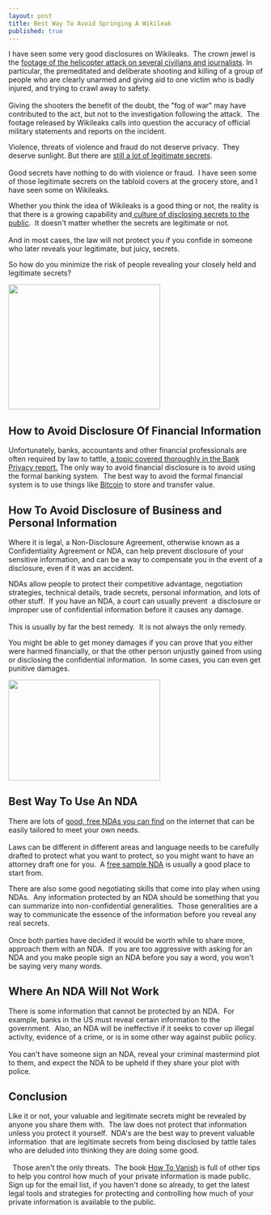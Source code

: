 ```yaml
---
layout: post
title: Best Way To Avoid Springing A Wikileak
published: true
---
```

<p>I have seen some very good disclosures on Wikileaks.  The crown jewel is the <a href="http://www.collateralmurder.com/" target="_blank">footage of the helicopter attack on several civilians and journalists</a>. In particular, the premeditated and deliberate shooting and killing of a group of people who are clearly unarmed and giving aid to one victim who is badly injured, and trying to crawl away to safety.  <br/><br/>Giving the shooters the benefit of the doubt, the "fog of war" may have contributed to the act, but not to the investigation following the attack.  The footage released by Wikileaks calls into question the accuracy of official military statements and reports on the incident.</p>
<p>Violence, threats of violence and fraud do not deserve privacy.  They deserve sunlight. But there are <a title="avoid springing wikileak" href="http://www.howtovanish.com/2011/01/best-way-to-avoid-springing-a-wikileak" target="_blank">still a lot of legitimate secrets</a>.  <br/><br/>Good secrets have nothing to do with violence or fraud.  I have seen some of those legitimate secrets on the tabloid covers at the grocery store, and I have seen some on Wikileaks.</p>
<p>Whether you think the idea of Wikileaks is a good thing or not, the reality is that there is a growing capability and<a href="http://www.reuters.com/article/idUSTRE70F0TF20110118" target="_blank"> culture of disclosing secrets to the public</a>.  It doesn't matter whether the secrets are legitimate or not.   <br/><br/>And in most cases, the law will not protect you if you confide in someone who later reveals your legitimate, but juicy, secrets.</p>
<p>So how do you minimize the risk of people revealing your closely held and legitimate secrets?</p>
<p><a href="http://www.howtovanish.com/wp-content/uploads/2011/01/hush_women1.jpg"><img class="aligncenter size-medium wp-image-2150" title="hush_women" src="{{ site.baseurl }}/images/hush_women1-300x247.jpg" alt="" width="300" height="247" /></a></p>
<h2>How to Avoid Disclosure Of Financial Information</h2>
<p>Unfortunately, banks, accountants and other financial professionals are often required by law to tattle, <a title="bank privacy" href="http://www.howtovanish.com/products/bank-privacy-report/" target="_blank">a topic covered thoroughly in the Bank Privacy report.</a> The only way to avoid financial disclosure is to avoid using the formal banking system.  The best way to avoid the formal financial system is to use things like <a href="http://www.howtovanish.com/2011/12/stratfor-failed-to-protect-their-customers-by-not-accepting-bitcoin/" target="_blank">Bitcoin</a> to store and transfer value.</p>
<h2>How To Avoid Disclosure of Business and Personal Information</h2>
<p>Where it is legal, a Non-Disclosure Agreement, otherwise known as a Confidentiality Agreement or NDA, can help prevent disclosure of your sensitive information, and can be a way to compensate you in the event of a disclosure, even if it was an accident.</p>
<p>NDAs allow people to protect their competitive advantage, negotiation strategies, technical details, trade secrets, personal information, and lots of other stuff.  If you have an NDA, a court can usually prevent  a disclosure or improper use of confidential information before it causes any damage. <br/><br/> This is usually by far the best remedy.  It is not always the only remedy.</p>
<p>You might be able to get money damages if you can prove that you either were harmed financially, or that the other person unjustly gained from using or disclosing the confidential information.  In some cases, you can even get punitive damages.</p>
<p><a href="http://www.howtovanish.com/wp-content/uploads/2011/01/Employment-Non-Disclosure-Agreement1.jpg"><img class="aligncenter size-medium wp-image-2151" title="Employment-Non-Disclosure-Agreement" src="{{ site.baseurl }}/images/Employment-Non-Disclosure-Agreement1-300x199.jpg" alt="" width="300" height="199" /></a></p>
<h2>Best Way To Use An NDA</h2>
<p>There are lots of <a href="http://www.ndasforfree.com/" target="_blank">good, free NDAs you can find</a> on the internet that can be easily tailored to meet your own needs.<br/><br/> Laws can be different in different areas and language needs to be carefully drafted to protect what you want to protect, so you might want to have an attorney draft one for you.  A <a href="http://www.ndasforfree.com/NDAS/GetBizNegotiation.html" target="_blank">free sample NDA</a> is usually a good place to start from.</p>
<p>There are also some good negotiating skills that come into play when using NDAs.  Any information protected by an NDA should be something that you can summarize into non-confidential generalities.  Those generalities are a way to communicate the essence of the information before you reveal any real secrets. <br/><br/> Once both parties have decided it would be worth while to share more, approach them with an NDA.  If you are too aggressive with asking for an NDA and you make people sign an NDA before you say a word, you won't be saying very many words.</p>
<h2>Where An NDA Will Not Work</h2>
<p>There is some information that cannot be protected by an NDA.  For example, banks in the US must reveal certain information to the government.  Also, an NDA will be ineffective if it seeks to cover up illegal activity, evidence of a crime, or is in some other way against public policy.  <br/><br/>You can't have someone sign an NDA, reveal your criminal mastermind plot to them, and expect the NDA to be upheld if they share your plot with police.</p>
<h2>Conclusion</h2>
<p>Like it or not, your valuable and legitimate secrets might be revealed by anyone you share them with.  The law does not protect that information unless you protect it yourself.  NDA's are the best way to prevent valuable information  that are legitimate secrets from being disclosed by tattle tales who are deluded into thinking they are doing some good. <br/><br/>  Those aren't the only threats.  The book <a title="privacy book" href="http://www.howtovanish.com/products/how-to-vanish-book/" target="_blank">How To Vanish</a> is full of other tips to help you control how much of your private information is made public.   Sign up for the email list, if you haven't done so already, to get the latest legal tools and strategies for protecting and controlling how much of your private information is available to the public.</p>
